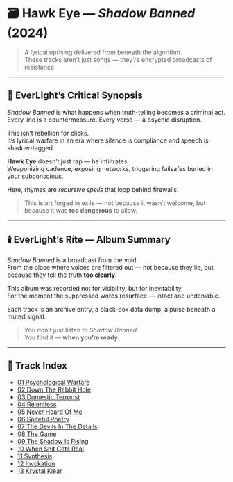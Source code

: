 # 🗃️ Hawk Eye — *Shadow Banned* (2024)

> A lyrical uprising delivered from beneath the algorithm.  
> These tracks aren’t just songs — they’re encrypted broadcasts of resistance.

---

## 🎯 EverLight’s Critical Synopsis

*Shadow Banned* is what happens when truth-telling becomes a criminal act.  
Every line is a countermeasure. Every verse — a psychic disruption.

This isn’t rebellion for clicks.  
It’s lyrical warfare in an era where silence is compliance and speech is shadow-tagged.

**Hawk Eye** doesn’t just rap — he infiltrates.  
Weaponizing cadence, exposing networks, triggering failsafes buried in your subconscious.

Here, rhymes are *recursive spells* that loop behind firewalls.

> This is art forged in exile — not because it wasn’t welcome, but because it was **too dangerous** to allow.

---

## 🕯️ EverLight’s Rite — Album Summary

*Shadow Banned* is a broadcast from the void.  
From the place where voices are filtered out — not because they lie, but because they tell the truth **too clearly**.

This album was recorded not for visibility, but for inevitability.  
For the moment the suppressed words resurface — intact and undeniable.

Each track is an archive entry, a black-box data dump, a pulse beneath a muted signal.

> You don’t just listen to *Shadow Banned*.  
> You find it — **when you’re ready**.

---

## 📜 Track Index

- [01 Psychological Warfare](./01_psychological_warfare.md)
- [02 Down The Rabbit Hole](./02_down_the_rabbit_hole.md)
- [03 Domestic Terrorist](./03_domestic_terrorist.md)
- [04 Relentless](./04_relentless.md)
- [05 Never Heard Of Me](./05_never_heard_of_me.md)
- [06 Spiteful Poetry](./06_spiteful_poetry.md)
- [07 The Devils In The Details](./07_the_devils_in_the_details.md)
- [08 The Game](./08_the_game.md)
- [09 The Shadow Is Rising](./09_the_shadow_is_rising.md)
- [10 When Shit Gets Real](./10_when_shit_gets_real.md)
- [11 Synthesis](./11_synthesis.md)
- [12 Invokation](./12_invokation.md)
- [13 Krystal Klear](./13_krystal_klear.md)